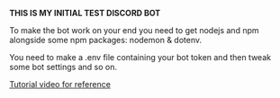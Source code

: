 **THIS IS MY INITIAL TEST DISCORD BOT**

To make the bot work on your end you
need to get nodejs and npm alongside
some npm packages: nodemon & dotenv.

You need to make a .env file containing
your bot token and then tweak some bot
settings and so on.

[Tutorial video for reference](https://www.youtube.com/watch?v=KZ3tIGHU314)